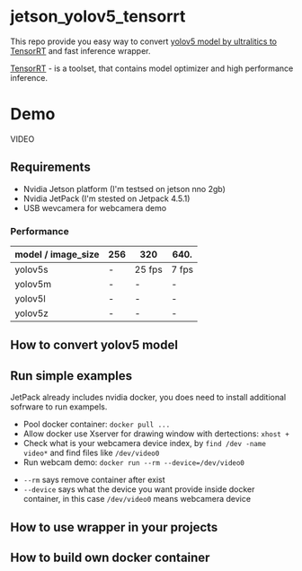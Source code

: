 # jetson_yolov5_tensorrt
This repo provide you easy way to convert [yolov5 model by ultralitics to TensorRT](https://github.com/ultralytics/yolov5) and fast inference wrapper. 


[TensorRT](https://developer.nvidia.com/tensorrt) - is a toolset, that contains model optimizer and high performance inference.

# Demo
VIDEO


## Requirements 
* Nvidia Jetson platform (I'm testsed on jetson nno 2gb)
* Nvidia JetPack (I'm stested on Jetpack 4.5.1)
* USB wevcamera for webcamera demo

### Performance

| model / image_size|    256 |        320 |     640.    |
| ----------- | -----------|----------- | ----------- |
| yolov5s     | -      | 25 fps      | 7 fps       |
| yolov5m     | -      | -      | -       |
| yolov5l     | -      | -      | -       |
| yolov5z     | -      | -      |   -          |


## How to convert yolov5 model


## Run simple examples
JetPack already includes nvidia docker, you does need to install additional sofrware to run exampels.

* Pool docker container: `docker pull ...`
* Allow docker use Xserver for drawing window with dertections: `xhost +`
* Check what is your webcamera device index, by `find /dev -name video*` and find files like `/dev/video0` 
* Run webcam demo: `docker run --rm --device=/dev/video0`
- `--rm`  says remove container after exist
- `--device` says what the device you want provide inside docker container, in this case `/dev/video0` means webcamera device


## How to use wrapper in your projects


## How to build own docker container

